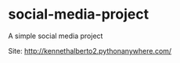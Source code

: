 # social-media-project

A simple social media project

Site: http://kennethalberto2.pythonanywhere.com/
